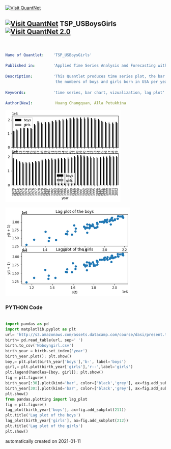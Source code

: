 [<img src="https://github.com/QuantLet/Styleguide-and-FAQ/blob/master/pictures/banner.png" width="888" alt="Visit QuantNet">](http://quantlet.de/)

## [<img src="https://github.com/QuantLet/Styleguide-and-FAQ/blob/master/pictures/qloqo.png" alt="Visit QuantNet">](http://quantlet.de/) **TSP_USBoysGirls** [<img src="https://github.com/QuantLet/Styleguide-and-FAQ/blob/master/pictures/QN2.png" width="60" alt="Visit QuantNet 2.0">](http://quantlet.de/)

```yaml


Name of Quantlet:    'TSP_USBoysGirls'

Published in:        'Applied Time Series Analysis and Forecasting with Python'

Description:         'This Quantlet produces time series plot, the bar charts and lag plots to vizualize a data of
                      the numbers of boys and girls born in USA per year from 1940 to 2002.'

Keywords:            'time series, bar chart, vizualization, lag plot'

Author[New]:          Huang Changquan, Alla Petukhina


```

![Picture1](TSP_USBoysGirls_Fig1-21.png)

![Picture2](TSP_USBoysGirls_Fig1-22.png)

### PYTHON Code
```python

import pandas as pd
import matplotlib.pyplot as plt
url= 'http://s3.amazonaws.com/assets.datacamp.com/course/dasi/present.txt'
birth= pd.read_table(url, sep=' ')
birth.to_csv('Noboyngirl.csv')
birth_year = birth.set_index('year') 
birth_year.plot(); plt.show()
boy,= plt.plot(birth_year['boys'],'b-', label='boys')
girl,= plt.plot(birth_year['girls'],'r--',label='girls')
plt.legend(handles=[boy, girl]); plt.show()
fig = plt.figure()
birth_year[:30].plot(kind='bar', color=['black','grey'], ax=fig.add_subplot(211))
birth_year[30:].plot(kind='bar', color=['black','grey'], ax=fig.add_subplot(212))
plt.show()
from pandas.plotting import lag_plot
fig = plt.figure()
lag_plot(birth_year['boys'], ax=fig.add_subplot(211))
plt.title('Lag plot of the boys')
lag_plot(birth_year['girls'], ax=fig.add_subplot(212))
plt.title('Lag plot of the girls')
plt.show()

```

automatically created on 2021-01-11